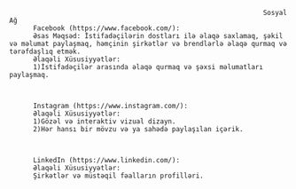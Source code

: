                                                                     Sosyal Ağ
          Facebook (https://www.facebook.com/):
          Əsas Məqsəd: İstifadəçilərin dostları ilə əlaqə saxlamaq, şəkil və məlumat paylaşmaq, həmçinin şirkətlər və brendlərlə əlaqə qurmaq və tərəfdaşlıq etmək.
          Əlaqəli Xüsusiyyətlər:
          1)İstifadəçilər arasında əlaqə qurmaq və şəxsi məlumatları paylaşmaq.



          Instagram (https://www.instagram.com/):
          Əlaqəli Xüsusiyyətlər:
          1)Gözəl və interaktiv vizual dizayn.
          2)Hər hansı bir mövzu və ya sahədə paylaşılan içərik.



          LinkedIn (https://www.linkedin.com/):
          Əlaqəli Xüsusiyyətlər:
          Şirkətlər və müstəqil fəalların profilləri.
